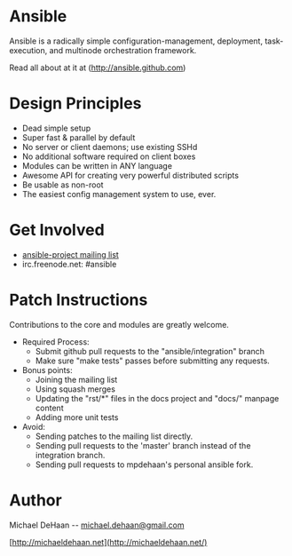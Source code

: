 Ansible
=======

Ansible is a radically simple configuration-management, deployment, task-execution, and 
multinode orchestration framework.   

Read all about at it at (http://ansible.github.com)

Design Principles
=================

   * Dead simple setup
   * Super fast & parallel by default
   * No server or client daemons; use existing SSHd
   * No additional software required on client boxes
   * Modules can be written in ANY language
   * Awesome API for creating very powerful distributed scripts
   * Be usable as non-root
   * The easiest config management system to use, ever.

Get Involved
============

   * [ansible-project mailing list](http://groups.google.com/group/ansible-project)
   * irc.freenode.net: #ansible

Patch Instructions
==================

Contributions to the core and modules are greatly welcome.

   * Required Process:
       * Submit github pull requests to the "ansible/integration" branch
       * Make sure "make tests" passes before submitting any requests.
   * Bonus points:
       * Joining the mailing list
       * Using squash merges
       * Updating the "rst/*" files in the docs project and "docs/" manpage content
       * Adding more unit tests 
   * Avoid:
       * Sending patches to the mailing list directly.
       * Sending pull requests to the 'master' branch instead of the integration branch.
       * Sending pull requests to mpdehaan's personal ansible fork.

Author
======

Michael DeHaan -- michael.dehaan@gmail.com

[http://michaeldehaan.net](http://michaeldehaan.net/)


